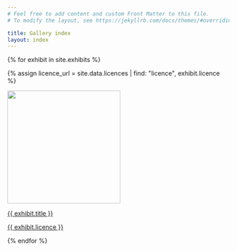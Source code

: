 ```yaml
---
# Feel free to add content and custom Front Matter to this file.
# To modify the layout, see https://jekyllrb.com/docs/themes/#overriding-theme-defaults

title: Gallery index
layout: index
---
```


{% for exhibit in site.exhibits %}

  {% assign licence_url = site.data.licences | find: "licence", exhibit.licence %}

  <a href = "{{ exhibit.url | relative_url }}"><img src="{{ exhibit.image-url }}" width = 256></a>
  <p><a href = "{{ exhibit.url | relative_url }}">{{ exhibit.title }}</a></p>
  <p><a href="{{ licence_url.url }}">{{ exhibit.licence }}</a></p>

{% endfor %}
